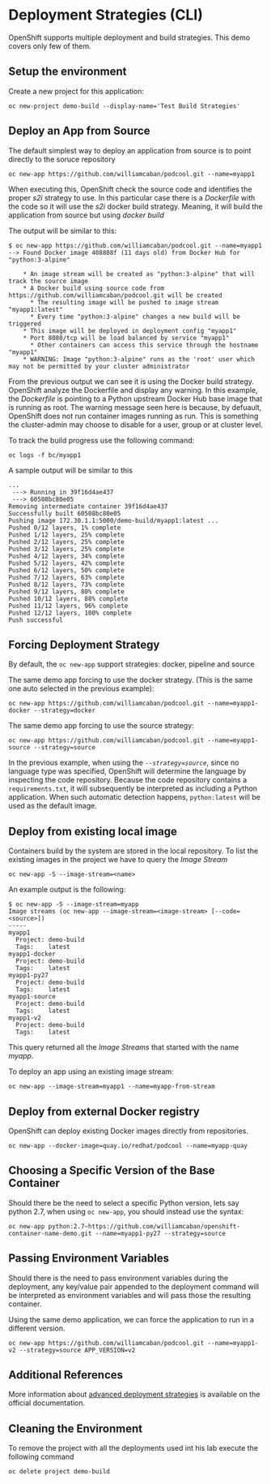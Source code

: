 
# Deployment Strategies (CLI)
OpenShift supports multiple deployment and build strategies. This demo covers only few of them.

## Setup the environment
Create a new project for this application:

```
oc new-project demo-build --display-name='Test Build Strategies'
```

## Deploy an App from Source
The  default simplest way to deploy an application from source is to point directly to the soruce repository

```
oc new-app https://github.com/williamcaban/podcool.git --name=myapp1 
```

When executing this, OpenShift check the source code and identifies the proper _s2i_ strategy to use. In this particular case there is a _Dockerfile_ with the code so it will use the _s2i_ docker build strategy. Meaning, it will build the application from source but using _docker build_

The output will be similar to this:

```
$ oc new-app https://github.com/williamcaban/podcool.git --name=myapp1
--> Found Docker image 408808f (11 days old) from Docker Hub for "python:3-alpine"

    * An image stream will be created as "python:3-alpine" that will track the source image
    * A Docker build using source code from https://github.com/williamcaban/podcool.git will be created
      * The resulting image will be pushed to image stream "myapp1:latest"
      * Every time "python:3-alpine" changes a new build will be triggered
    * This image will be deployed in deployment config "myapp1"
    * Port 8080/tcp will be load balanced by service "myapp1"
      * Other containers can access this service through the hostname "myapp1"
    * WARNING: Image "python:3-alpine" runs as the 'root' user which may not be permitted by your cluster administrator
```

From the previous output we can see it is using the Docker build strategy. OpenShift analyze the Dockerfile and display any warning. In this example, the _Dockerfile_  is pointing to a Python upstream Docker Hub base image that is running as root. The warning message seen here is because, by defuault, OpenShift does not run container images running as run. This is something the cluster-admin may choose to disable for a user, group or at cluster level.

To track the build progress use the following command:

```
oc logs -f bc/myapp1
```

A sample output will be similar to this
```
...
 ---> Running in 39f16d4ae437
 ---> 60508bc80e05
Removing intermediate container 39f16d4ae437
Successfully built 60508bc80e05
Pushing image 172.30.1.1:5000/demo-build/myapp1:latest ...
Pushed 0/12 layers, 1% complete
Pushed 1/12 layers, 25% complete
Pushed 2/12 layers, 25% complete
Pushed 3/12 layers, 25% complete
Pushed 4/12 layers, 34% complete
Pushed 5/12 layers, 42% complete
Pushed 6/12 layers, 50% complete
Pushed 7/12 layers, 63% complete
Pushed 8/12 layers, 73% complete
Pushed 9/12 layers, 80% complete
Pushed 10/12 layers, 88% complete
Pushed 11/12 layers, 96% complete
Pushed 12/12 layers, 100% complete
Push successful

```

## Forcing Deployment Strategy
By default, the ``oc new-app`` support strategies: docker, pipeline and source

The same demo app forcing to use the docker strategy. (This is the same one auto selected in the previous example):
```
oc new-app https://github.com/williamcaban/podcool.git --name=myapp1-docker --strategy=docker
```

The same demo app forcing to use the source strategy:
```
oc new-app https://github.com/williamcaban/podcool.git --name=myapp1-source --strategy=source
```

In the previous example, when using the *``--strategy=source``*, since no language type was specified, OpenShift will determine the language by inspecting the code repository. Because the code repository contains a ``requirements.txt``, it will subsequently be interpreted as including a Python application. When such automatic detection happens, ``python:latest`` will be used as the default image.

## Deploy from existing local image
Containers build by the system are stored in the local repository. To list the existing images in the project we have to query the _Image Stream_

```
oc new-app -S --image-stream=<name>
```

An example output is the following:

```
$ oc new-app -S --image-stream=myapp
Image streams (oc new-app --image-stream=<image-stream> [--code=<source>])
-----
myapp1
  Project: demo-build
  Tags:    latest
myapp1-docker
  Project: demo-build
  Tags:    latest
myapp1-py27
  Project: demo-build
  Tags:    latest
myapp1-source
  Project: demo-build
  Tags:    latest
myapp1-v2
  Project: demo-build
  Tags:    latest 
```
This query returned all the _Image Streams_ that started with the name _myapp_.

To deploy an app using an existing image stream:
```
oc new-app --image-stream=myapp1 --name=myapp-from-stream
```

## Deploy from external Docker registry
OpenShift can deploy existing Docker images directly from repositories.
```
oc new-app --docker-image=quay.io/redhat/podcool --name=myapp-quay
```

## Choosing a Specific Version of the Base Container
Should there be the need to select a specific Python version, lets say python 2.7, when using ``oc new-app``, you should instead use the syntax:

```
oc new-app python:2.7~https://github.com/williamcaban/openshift-container-name-demo.git --name=myapp1-py27 --strategy=source
```

## Passing Environment Variables
Should there is the need to pass environment variables during the deployment, any key/value pair appended to the deployment command will be interpreted as environment variables and will pass those the resulting container.

Using the same demo application, we can force the application to run in a different version.
```
oc new-app https://github.com/williamcaban/podcool.git --name=myapp1-v2 --strategy=source APP_VERSION=v2
```
## Additional References

More information about [advanced deployment strategies]( https://docs.openshift.com/container-platform/3.11/dev_guide/deployments/advanced_deployment_strategies.html) is available on the official documentation.

## Cleaning the Environment
To remove the project with all the deployments used int his lab execute the following command

```
oc delete project demo-build
```
